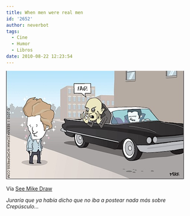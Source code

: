 ```yaml
---
title: When men were real men
id: '2652'
author: neverbot
tags:
  - Cine
  - Humor
  - Libros
date: 2010-08-22 12:23:54
---
```


![201008221223.jpg](./when-men-were-real-men/201008221223.jpg)

Vía [See Mike Draw](http://seemikedraw.wordpress.com/2010/08/17/this-cartoon-remembers-when-men-were-real-men-and-vampires-were-real-vampires/)

_Juraría que ya había dicho que no iba a postear nada más sobre Crepúsculo..._